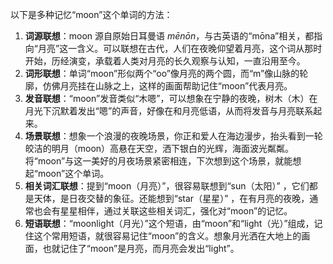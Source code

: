 以下是多种记忆“moon”这个单词的方法：
1. **词源联想**：moon 源自原始日耳曼语 *mēnōn*，与古英语的“mōna”相关，都指向“月亮”这一含义。可以联想在古代，人们在夜晚仰望着月亮，这个词从那时开始，历经演变，承载着人类对月亮的长久观察与认知，一直沿用至今。 
2. **词形联想**：单词“moon”形似两个“oo”像月亮的两个圆，而“m”像山脉的轮廓，仿佛月亮挂在山脉之上，这样的画面帮助记住“moon”代表月亮。
3. **发音联想**：“moon”发音类似“木嗯”，可以想象在宁静的夜晚，树木（木）在月光下沉默着发出“嗯”的声音，好像在和月亮低语，从而将发音与月亮联系起来。
4. **场景联想**：想象一个浪漫的夜晚场景，你正和爱人在海边漫步，抬头看到一轮皎洁的明月（moon）高悬在天空，洒下银白的光辉，海面波光粼粼。将“moon”与这一美好的月夜场景紧密相连，下次想到这个场景，就能想起“moon”这个单词。 
5. **相关词汇联想**：提到“moon（月亮）”，很容易联想到“sun（太阳）” ，它们都是天体，是日夜交替的象征。还能想到“star（星星）” ，在有月亮的夜晚，通常也会有星星相伴，通过关联这些相关词汇，强化对“moon”的记忆。 
6. **短语联想**：“moonlight（月光）”这个短语，由“moon”和“light（光）”组成，记住这个常用短语，就很容易记住“moon”的含义。想象月光洒在大地上的画面，也就记住了“moon”是月亮，而月亮会发出“light”。 